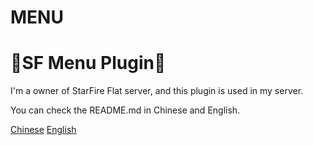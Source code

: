 # MENU
<h1>🎉SF Menu Plugin🎉</h1>
<p>I'm a owner of StarFire Flat server, and this plugin is used in my server.</p>
<p>You can check the README.md in Chinese and English.</p>
<a href="https://github.com/Faramita-2009/SF_Menu_plugin/blob/main/README_CN.md">Chinese</a>
<a href="https://github.com/Faramita-2009/SF_Menu_plugin/blob/main/README_EN.md">English</a>
